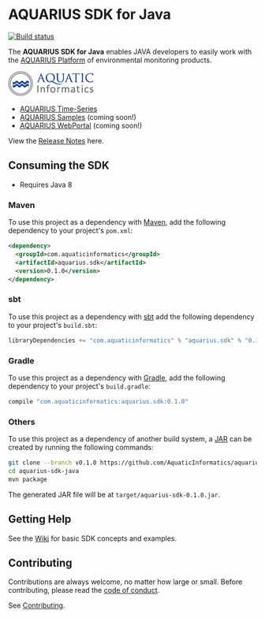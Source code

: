 # AQUARIUS SDK for Java

[![Build status](https://ci.appveyor.com/api/projects/status/ggamtunnps7umnmg/branch/develop?svg=true)](https://ci.appveyor.com/project/SystemsAdministrator/aquarius-sdk-java/branch/develop)

The **AQUARIUS SDK for Java** enables JAVA developers to easily work with the [AQUARIUS Platform](http://aquaticinformatics.com/products/) of environmental monitoring products.

![AQUARIUS Platform](images/aquatic-informatics.png)

* [AQUARIUS Time-Series](http://aquaticinformatics.com/products/aquarius-time-series/)
* [AQUARIUS Samples](http://aquaticinformatics.com/products/aquarius-samples/) (coming soon!)
* [AQUARIUS WebPortal](http://aquaticinformatics.com/products/aquarius-webportal/) (coming soon!)

View the [Release Notes](ReleaseNotes.md) here.

## Consuming the SDK

- Requires Java 8

### Maven

To use this project as a dependency with [Maven](https://maven.apache.org),
add the following dependency to your project's `pom.xml`:

```xml
<dependency>
  <groupId>com.aquaticinformatics</groupId>
  <artifactId>aquarius.sdk</artifactId>
  <version>0.1.0</version>
</dependency>
```

### sbt

To use this project as a dependency with [sbt](http://www.scala-sbt.org)
add the following dependency to your project's `build.sbt`:

```scala
libraryDependencies += "com.aquaticinformatics" % "aquarius.sdk" % "0.1.0"
```

### Gradle

To use this project as a dependency with [Gradle](https://gradle.org/),
add the following dependency to your project's `build.gradle`:

```groovy
compile "com.aquaticinformatics:aquarius.sdk:0.1.0"
```

### Others

To use this project as a dependency of another build system, a
[JAR](https://docs.oracle.com/javase/8/docs/technotes/guides/jar/index.html)
can be created by running the following commands:

```sh
git clone --branch v0.1.0 https://github.com/AquaticInformatics/aquarius-sdk-java.git
cd aquarius-sdk-java
mvn package
```

The generated JAR file will be at `target/aquarius-sdk-0.1.0.jar`.

## Getting Help

See the [Wiki](https://github.com/AquaticInformatics/aquarius-sdk-java/wiki) for basic SDK concepts and examples.

## Contributing

Contributions are always welcome, no matter how large or small. Before contributing, please read the [code of conduct](CODE_OF_CONDUCT.md).

See [Contributing](CONTRIBUTING.md).

